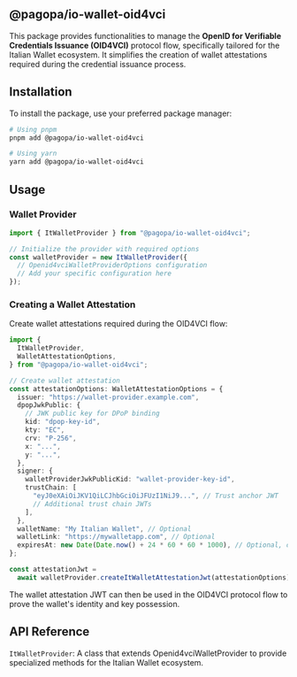 ## @pagopa/io-wallet-oid4vci

This package provides functionalities to manage the **OpenID for Verifiable Credentials Issuance (OID4VCI)** protocol flow, specifically tailored for the Italian Wallet ecosystem. It simplifies the creation of wallet attestations required during the credential issuance process.

## Installation

To install the package, use your preferred package manager:

```bash
# Using pnpm
pnpm add @pagopa/io-wallet-oid4vci

# Using yarn
yarn add @pagopa/io-wallet-oid4vci
```

## Usage

### Wallet Provider

```typescript
import { ItWalletProvider } from "@pagopa/io-wallet-oid4vci";

// Initialize the provider with required options
const walletProvider = new ItWalletProvider({
  // Openid4vciWalletProviderOptions configuration
  // Add your specific configuration here
});
```

### Creating a Wallet Attestation

Create wallet attestations required during the OID4VCI flow:

```typescript
import {
  ItWalletProvider,
  WalletAttestationOptions,
} from "@pagopa/io-wallet-oid4vci";

// Create wallet attestation
const attestationOptions: WalletAttestationOptions = {
  issuer: "https://wallet-provider.example.com",
  dpopJwkPublic: {
    // JWK public key for DPoP binding
    kid: "dpop-key-id",
    kty: "EC",
    crv: "P-256",
    x: "...",
    y: "...",
  },
  signer: {
    walletProviderJwkPublicKid: "wallet-provider-key-id",
    trustChain: [
      "eyJ0eXAiOiJKV1QiLCJhbGciOiJFUzI1NiJ9...", // Trust anchor JWT
      // Additional trust chain JWTs
    ],
  },
  walletName: "My Italian Wallet", // Optional
  walletLink: "https://mywalletapp.com", // Optional
  expiresAt: new Date(Date.now() + 24 * 60 * 60 * 1000), // Optional, defaults to 60 days
};

const attestationJwt =
  await walletProvider.createItWalletAttestationJwt(attestationOptions);
```

The wallet attestation JWT can then be used in the OID4VCI protocol flow to prove the wallet's identity and key possession.

## API Reference

`ItWalletProvider`: A class that extends Openid4vciWalletProvider to provide specialized methods for the Italian Wallet ecosystem.
